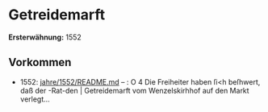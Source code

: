 # Getreidemarft

**Ersterwähnung:** 1552

## Vorkommen
- 1552: [jahre/1552/README.md](../jahre/1552/README.md) – : O
4 Die Freiheiter haben ſi<h beſhwert, daß der -Rat-den
| Getreidemarft vom Wenzelskirhhof auf den Markt verlegt...
